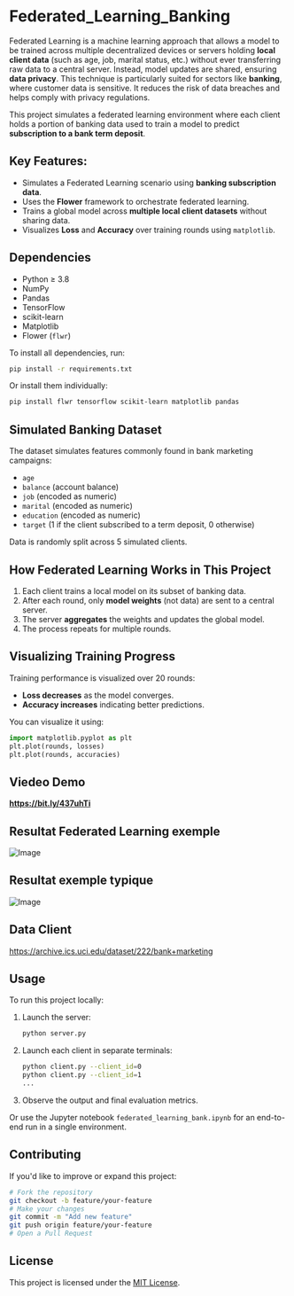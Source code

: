 # Federated_Learning_Banking

Federated Learning is a machine learning approach that allows a model to be trained across multiple decentralized devices or servers holding **local client data** (such as age, job, marital status, etc.) without ever transferring raw data to a central server. Instead, model updates are shared, ensuring **data privacy**. This technique is particularly suited for sectors like **banking**, where customer data is sensitive. It reduces the risk of data breaches and helps comply with privacy regulations.

This project simulates a federated learning environment where each client holds a portion of banking data used to train a model to predict **subscription to a bank term deposit**.

## Key Features:

- Simulates a Federated Learning scenario using **banking subscription data**.
- Uses the **Flower** framework to orchestrate federated learning.
- Trains a global model across **multiple local client datasets** without sharing data.
- Visualizes **Loss** and **Accuracy** over training rounds using `matplotlib`.

## Dependencies

- Python ≥ 3.8  
- NumPy  
- Pandas  
- TensorFlow  
- scikit-learn  
- Matplotlib  
- Flower (`flwr`)

To install all dependencies, run:

```bash
pip install -r requirements.txt
```

Or install them individually:

```bash
pip install flwr tensorflow scikit-learn matplotlib pandas
```

## Simulated Banking Dataset

The dataset simulates features commonly found in bank marketing campaigns:

- `age`
- `balance` (account balance)
- `job` (encoded as numeric)
- `marital` (encoded as numeric)
- `education` (encoded as numeric)
- `target` (1 if the client subscribed to a term deposit, 0 otherwise)

Data is randomly split across 5 simulated clients.

## How Federated Learning Works in This Project

1. Each client trains a local model on its subset of banking data.
2. After each round, only **model weights** (not data) are sent to a central server.
3. The server **aggregates** the weights and updates the global model.
4. The process repeats for multiple rounds.

## Visualizing Training Progress

Training performance is visualized over 20 rounds:

- **Loss decreases** as the model converges.
- **Accuracy increases** indicating better predictions.

You can visualize it using:

```python
import matplotlib.pyplot as plt
plt.plot(rounds, losses)
plt.plot(rounds, accuracies)
```
## Viedeo Demo 

**https://bit.ly/437uhTi**



## Resultat Federated Learning exemple
![Image](https://github.com/user-attachments/assets/f2bd447b-57d7-4c77-81a5-a2c06eccb1d8)

## Resultat exemple typique
![Image](https://github.com/user-attachments/assets/bc7463e8-e58f-4c25-b3f7-82c67e5e82bc)

## Data Client

https://archive.ics.uci.edu/dataset/222/bank+marketing


## Usage

To run this project locally:

1. Launch the server:
   ```bash
   python server.py
   ```

2. Launch each client in separate terminals:
   ```bash
   python client.py --client_id=0
   python client.py --client_id=1
   ...
   ```

3. Observe the output and final evaluation metrics.

Or use the Jupyter notebook `federated_learning_bank.ipynb` for an end-to-end run in a single environment.

## Contributing

If you'd like to improve or expand this project:

```bash
# Fork the repository
git checkout -b feature/your-feature
# Make your changes
git commit -m "Add new feature"
git push origin feature/your-feature
# Open a Pull Request
```

## License

This project is licensed under the [MIT License](https://opensource.org/license/mit/).

